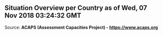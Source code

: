 ## Situation Overview per Country as of Wed, 07 Nov 2018 03:24:32 GMT

Source: **ACAPS (Assessment Capacities Project) - https://www.acaps.org**